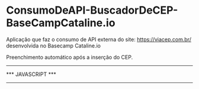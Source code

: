 # ConsumoDeAPI-BuscadorDeCEP-BaseCampCataline.io
Aplicação que faz o consumo de API externa do site: https://viacep.com.br/ desenvolvida no Basecamp Cataline.io 


Preenchimento automático após a inserção do CEP.
******************
*** JAVASCRIPT ***
******************
